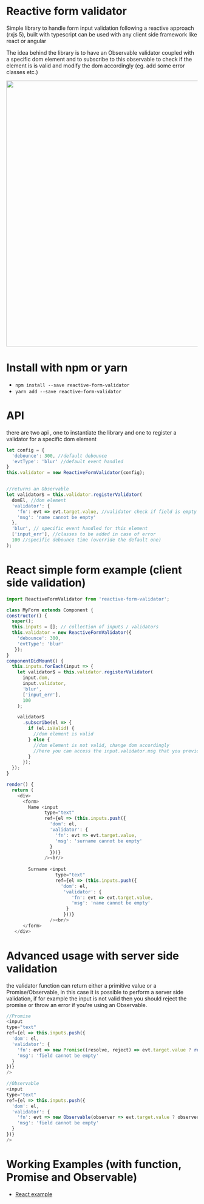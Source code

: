 # Reactive form validator

Simple library to handle form input validation following a reactive approach (rxjs 5), built with typescript can be used with any client side framework like react or angular

The idea behind the library is to have an Observable validator coupled with a specific dom element and to subscribe to this observable to check if the element is is valid and modify the dom accordingly (eg. add some error classes etc.)

<img src="https://thumbs.gfycat.com/ShoddyBriefIndianrockpython-max-14mb.gif" width=700 />

# Install with npm or yarn

- `npm install --save reactive-form-validator`
- `yarn add --save reactive-form-validator`


# API
 there are two api , one to instantiate the library and one to register a validator for a specific dom element
 
```javascript
let config = {
  'debounce': 300, //default debounce
  'evtType': 'blur' //default event handled
}
this.validator = new ReactiveFormValidator(config);
```
```javascript

//returns an Observable
let validator$ = this.validator.registerValidator(
  domEl, //dom element
  'validator': {
    'fn': evt => evt.target.value, //validator check if field is empty
    'msg': 'name cannot be empty'
  }, 
  'blur', // specific event handled for this element
  ['input_err'], //classes to be added in case of error
  100 //specific debounce time (override the default one)
);
```

# React simple form example (client side validation)

  ```javascript
import ReactiveFormValidator from 'reactive-form-validator';

class MyForm extends Component {
  constructor() {
    super();
    this.inputs = []; // collection of inputs / validators
    this.validator = new ReactiveFormValidator({
      'debounce': 300,
      'evtType': 'blur'
     });
  }
  componentDidMount() {
    this.inputs.forEach(input => {
      let validator$ = this.validator.registerValidator(
        input.dom,
        input.validator,
        'blur', 
        ['input_err'],
        100
      );

      validator$
        .subscribe(el => {
          if (el.isValid) {
            //dom element is valid
          } else {
            //dom element is not valid, change dom accordingly
            //here you can access the input.validator.msg that you previously passed to the validator
          }
        });
    });
  }
  
  render() {
    return (
      <div>
        <form>
          Name <input 
                type="text" 
                ref={el => (this.inputs.push({
                  'dom': el, 
                  'validator': {
                    'fn': evt => evt.target.value, 
                    'msg': 'surname cannot be empty'
                  }
                  }))}
                /><br/>
                
          Surname <input 
                    type="text"
                    ref={el => (this.inputs.push({
                      'dom': el, 
                       'validator': {
                          'fn': evt => evt.target.value, 
                          'msg': 'name cannot be empty'
                        }
                       }))}
                  /><br/>
        </form>
     </div>  
   ```

# Advanced usage with server side validation
the validator function can return either a primitive value or a Promise/Observable, in this case it is possible
to perform a server side validation, if for example the input is not valid then you should reject the promise or throw an error if you're using an Observable.

  ```javascript
//Promise
<input
  type="text"
  ref={el => this.inputs.push({
    'dom': el,
    'validator': {
      'fn': evt => new Promise((resolve, reject) => evt.target.value ? resolve() : reject()),
      'msg': 'field cannot be empty'
    }
  })}
/>

//Observable
<input
  type="text"
  ref={el => this.inputs.push({
    'dom': el,
    'validator': {
      'fn': evt => new Observable(observer => evt.target.value ? observer.complete() : observer.error()),
      'msg': 'field cannot be empty'
    }
  })}
/>
 ```

# Working Examples (with function, Promise and Observable)
- <a href="https://kinotto.github.io/reactive-form-validator/examples/react/">React example</a>
